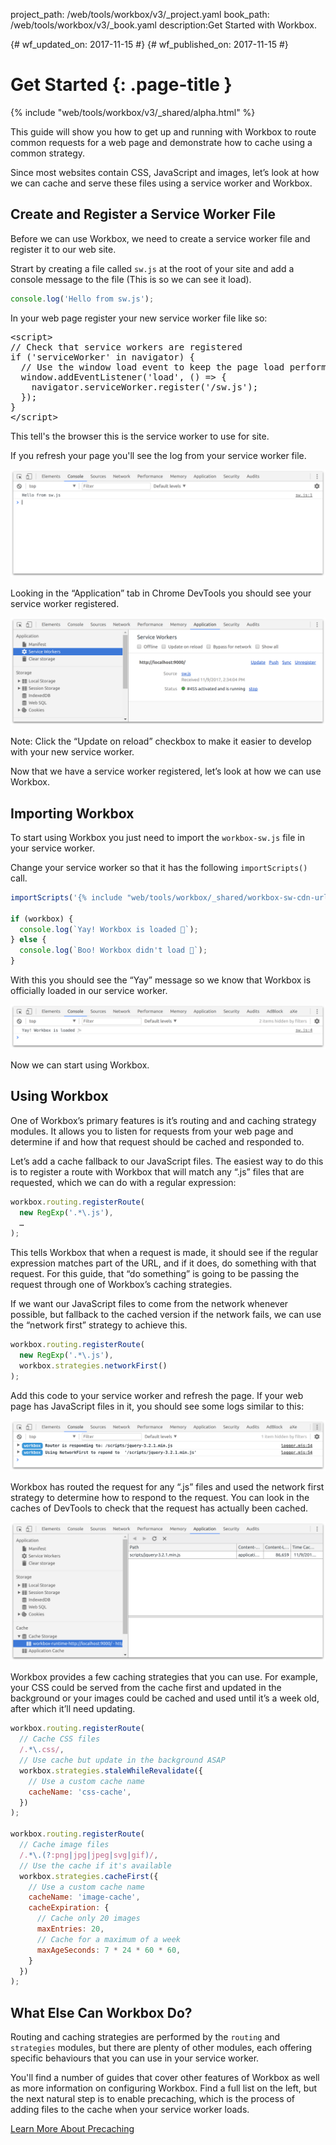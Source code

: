 project_path: /web/tools/workbox/v3/_project.yaml
book_path: /web/tools/workbox/v3/_book.yaml
description:Get Started with Workbox.

{# wf_updated_on: 2017-11-15 #}
{# wf_published_on: 2017-11-15 #}

# Get Started {: .page-title }

{% include "web/tools/workbox/v3/_shared/alpha.html" %}

This guide will show you how to get up and running with Workbox to route
common requests for a web page and demonstrate how to cache using a common
strategy.

Since most websites contain CSS, JavaScript and images, let’s look at how we
can cache and serve these files using a service worker and Workbox.

## Create and Register a Service Worker File

Before we can use Workbox, we need to create a service worker file and
register it to our web site.

Strart by creating a file called `sw.js` at the root of your site and add a
console message to the file (This is so we can see it load).

```javascript
console.log('Hello from sw.js');
```

In your web page register your new service worker file like so:

<pre class="prettyprint html">
&lt;script&gt;
// Check that service workers are registered
if ('serviceWorker' in navigator) {
  // Use the window load event to keep the page load performant
  window.addEventListener('load', () => {
    navigator.serviceWorker.register('/sw.js');
  });
}
&lt;/script&gt;
</pre>

This tell's the browser this is the service worker to use for site.

If you refresh your page you'll see the log from your service worker file.

![Console message from sw.js in DevTools](../images/guides/get-started/hello-console.png)

Looking in the “Application” tab in Chrome DevTools you should see your service
worker registered.

![Application Tab displaying a registered service worker.](../images/guides/get-started/application-tab.png)

Note: Click the “Update on reload” checkbox to make it easier to develop with
your new service worker.

Now that we have a service worker registered, let’s look at how we can use
Workbox.

## Importing Workbox

To start using Workbox you just need to import the `workbox-sw.js` file in your
service worker.

Change your service worker so that it has the following `importScripts()` call.

```javascript
importScripts('{% include "web/tools/workbox/_shared/workbox-sw-cdn-url.html" %}');

if (workbox) {
  console.log(`Yay! Workbox is loaded 🎉`);
} else {
  console.log(`Boo! Workbox didn't load 😬`);
}
```

With this you should see the “Yay” message so we know that Workbox is
officially loaded in our service worker.

![DevTools screenshot of Workbox loading in a service worker.](../images/guides/get-started/yay-loaded.png)

Now we can start using Workbox.

## Using Workbox

One of Workbox’s primary features is it’s routing and and caching strategy
modules. It allows you to listen for requests from your web page and determine
if and how that request should be cached and responded to.

Let’s add a cache fallback to our JavaScript files. The easiest way to do this
is to register a route with Workbox that will match any “.js” files that are
requested, which we can do with a regular expression:

```javascript
workbox.routing.registerRoute(
  new RegExp('.*\.js'),
  …
);
```

This tells Workbox that when a request is made, it should see if the regular
expression matches part of the URL, and if it does, do something with that
request. For this guide, that “do something” is going to be passing the request
through one of Workbox’s caching strategies.

If we want our JavaScript files to come from the network whenever possible,
but fallback to the cached version if the network fails, we can use the
“network first” strategy to achieve this.

```javascript
workbox.routing.registerRoute(
  new RegExp('.*\.js'),
  workbox.strategies.networkFirst()
);
```

Add this code to your service worker and refresh the page. If your web page
has JavaScript files in it, you should see some logs similar to this:

![Example console logs from routing a JavaScript file.](../images/guides/get-started/routing-example.png)

Workbox has routed the request for any “.js” files and used the network first
strategy to determine how to respond to the request. You can look in the
caches of DevTools to check that the request has actually been cached.

![Example of a JavaScript file being cached.](../images/guides/get-started/cached-request.png)

Workbox provides a few caching strategies that you can use. For example, your
CSS could be served from the cache first and updated in the background or your
images could be cached and used until it’s a week old, after which it’ll need
updating.

```javascript
workbox.routing.registerRoute(
  // Cache CSS files
  /.*\.css/,
  // Use cache but update in the background ASAP
  workbox.strategies.staleWhileRevalidate({
    // Use a custom cache name
    cacheName: 'css-cache',
  })
);

workbox.routing.registerRoute(
  // Cache image files
  /.*\.(?:png|jpg|jpeg|svg|gif)/,
  // Use the cache if it's available
  workbox.strategies.cacheFirst({
    // Use a custom cache name
    cacheName: 'image-cache',
    cacheExpiration: {
      // Cache only 20 images
      maxEntries: 20,
      // Cache for a maximum of a week
      maxAgeSeconds: 7 * 24 * 60 * 60,
    }
  })
);
```

## What Else Can Workbox Do?

Routing and caching strategies are performed by the `routing` and
`strategies` modules, but there are plenty of other modules, each offering
specific behaviours that you can use in your service worker.

You'll find a number of guides that cover other features of Workbox as well
as more information on configuring Workbox. Find a full list on the left, but
the next natural step is to enable precaching, which is the process of adding
files to the cache when your service worker loads.

<a href="./precache-files" class="button">Learn More About Precaching</a>
